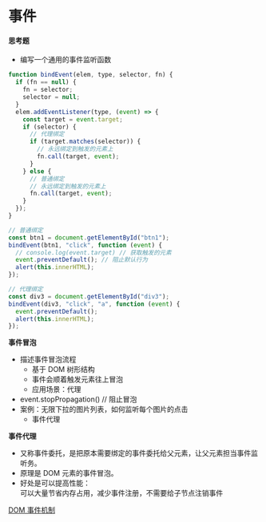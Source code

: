 # 事件

#### 思考题

- 编写一个通用的事件监听函数

```js
function bindEvent(elem, type, selector, fn) {
  if (fn == null) {
    fn = selector;
    selector = null;
  }
  elem.addEventListener(type, (event) => {
    const target = event.target;
    if (selector) {
      // 代理绑定
      if (target.matches(selector)) {
        // 永远绑定到触发的元素上
        fn.call(target, event);
      }
    } else {
      // 普通绑定
      // 永远绑定到触发的元素上
      fn.call(target, event);
    }
  });
}

// 普通绑定
const btn1 = document.getElementById("btn1");
bindEvent(btn1, "click", function (event) {
  // console.log(event.target) // 获取触发的元素
  event.preventDefault(); // 阻止默认行为
  alert(this.innerHTML);
});

// 代理绑定
const div3 = document.getElementById("div3");
bindEvent(div3, "click", "a", function (event) {
  event.preventDefault();
  alert(this.innerHTML);
});
```

**事件冒泡**

- 描述事件冒泡流程
  - 基于 DOM 树形结构
  - 事件会顺着触发元素往上冒泡
  - 应用场景：代理
- event.stopPropagation() // 阻止冒泡
- 案例：无限下拉的图片列表，如何监听每个图片的点击
  - 事件代理

**事件代理**

- 又称事件委托，是把原本需要绑定的事件委托给父元素，让父元素担当事件监听务。
- 原理是 DOM 元素的事件冒泡。
- 好处是可以提高性能：  
  可以大量节省内存占用，减少事件注册，不需要给子节点注销事件

[DOM 事件机制](https://juejin.cn/post/6844903731079675917)

